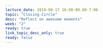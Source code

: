 ```yaml
---
lecture_date: 2018-08-17 16:00:00.00-7:00
topic: "Closing Circle"
desc: "Reflect on awesome moments"
week: "2"
ready: true
link_topic_desc_only: true
ready: false
---
```



